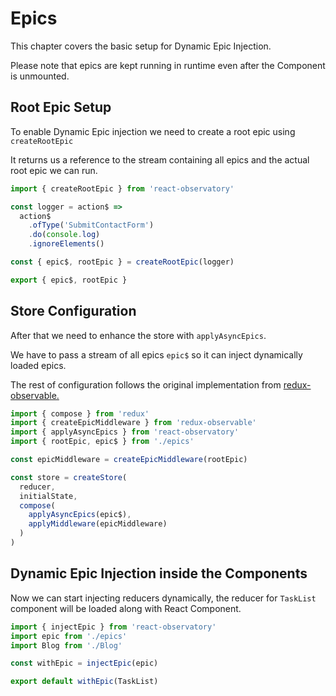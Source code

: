 # Epics

This chapter covers the basic setup for Dynamic Epic Injection.

Please note that epics are kept running in runtime even after the Component is unmounted.

## Root Epic Setup

To enable Dynamic Epic injection we need to create a root epic using `createRootEpic`

It returns us a reference to the stream containing all epics and the actual root epic we can run.

```js
import { createRootEpic } from 'react-observatory'

const logger = action$ =>
  action$
    .ofType('SubmitContactForm')
    .do(console.log)
    .ignoreElements()

const { epic$, rootEpic } = createRootEpic(logger)

export { epic$, rootEpic }
```

## Store Configuration

After that we need to enhance the store with `applyAsyncEpics`.

We have to pass a stream of all epics `epic$` so it can inject dynamically loaded epics.

The rest of configuration follows the original implementation from [redux-observable.](https://redux-observable.js.org/docs/basics/SettingUpTheMiddleware.html#reduxconfigurestorejs)

```js
import { compose } from 'redux'
import { createEpicMiddleware } from 'redux-observable'
import { applyAsyncEpics } from 'react-observatory'
import { rootEpic, epic$ } from './epics'

const epicMiddleware = createEpicMiddleware(rootEpic)

const store = createStore(
  reducer,
  initialState,
  compose(
    applyAsyncEpics(epic$),
    applyMiddleware(epicMiddleware)
  )
)
```

## Dynamic Epic Injection inside the Components

Now we can start injecting reducers dynamically, the reducer for `TaskList` component will be loaded along with React Component.

```js
import { injectEpic } from 'react-observatory'
import epic from './epics'
import Blog from './Blog'

const withEpic = injectEpic(epic)

export default withEpic(TaskList)
```
